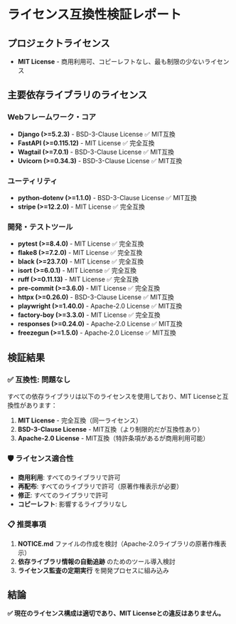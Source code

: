 # ライセンス互換性検証レポート

## プロジェクトライセンス
- **MIT License** - 商用利用可、コピーレフトなし、最も制限の少ないライセンス

## 主要依存ライブラリのライセンス

### Webフレームワーク・コア
- **Django (>=5.2.3)** - BSD-3-Clause License ✅ MIT互換
- **FastAPI (>=0.115.12)** - MIT License ✅ 完全互換
- **Wagtail (>=7.0.1)** - BSD-3-Clause License ✅ MIT互換
- **Uvicorn (>=0.34.3)** - BSD-3-Clause License ✅ MIT互換

### ユーティリティ
- **python-dotenv (>=1.1.0)** - BSD-3-Clause License ✅ MIT互換
- **stripe (>=12.2.0)** - MIT License ✅ 完全互換

### 開発・テストツール
- **pytest (>=8.4.0)** - MIT License ✅ 完全互換
- **flake8 (>=7.2.0)** - MIT License ✅ 完全互換
- **black (>=23.7.0)** - MIT License ✅ 完全互換
- **isort (>=6.0.1)** - MIT License ✅ 完全互換
- **ruff (>=0.11.13)** - MIT License ✅ 完全互換
- **pre-commit (>=3.6.0)** - MIT License ✅ 完全互換
- **httpx (>=0.26.0)** - BSD-3-Clause License ✅ MIT互換
- **playwright (>=1.40.0)** - Apache-2.0 License ✅ MIT互換
- **factory-boy (>=3.3.0)** - MIT License ✅ 完全互換
- **responses (>=0.24.0)** - Apache-2.0 License ✅ MIT互換
- **freezegun (>=1.5.0)** - Apache-2.0 License ✅ MIT互換

## 検証結果

### ✅ 互換性: 問題なし
すべての依存ライブラリは以下のライセンスを使用しており、MIT Licenseと互換性があります：

1. **MIT License** - 完全互換（同一ライセンス）
2. **BSD-3-Clause License** - MIT互換（より制限的だが互換性あり）
3. **Apache-2.0 License** - MIT互換（特許条項があるが商用利用可能）

### 🛡️ ライセンス適合性
- **商用利用**: すべてのライブラリで許可
- **再配布**: すべてのライブラリで許可（原著作権表示が必要）
- **修正**: すべてのライブラリで許可
- **コピーレフト**: 影響するライブラリなし

### 📋 推奨事項
1. **NOTICE.md** ファイルの作成を検討（Apache-2.0ライブラリの原著作権表示）
2. **依存ライブラリ情報の自動追跡** のためのツール導入検討
3. **ライセンス監査の定期実行** を開発プロセスに組み込み

## 結論
**✅ 現在のライセンス構成は適切であり、MIT Licenseとの違反はありません。**
